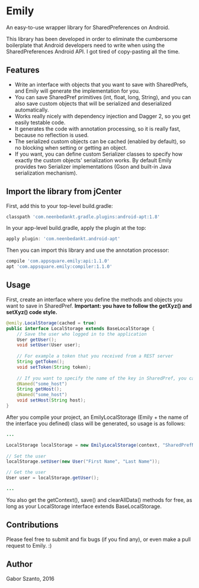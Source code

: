 # Emily
An easy-to-use wrapper library for SharedPreferences on Android.

This library has been developed in order to eliminate the cumbersome boilerplate that Android developers need to write when using the SharedPreferences Android API.
I got tired of copy-pasting all the time.

## Features
  - Write an interface with objects that you want to save with SharedPrefs, and Emily will generate the implementation for you.
  - You can save SharedPref primitives (int, float, long, String), and you can also save custom objects that will be serialized and deserialized automatically.
  - Works really nicely with dependency injection and Dagger 2, so you get easily testable code.
  - It generates the code with annotation processing, so it is really fast, because no reflection is used.
  - The serialized custom objects can be cached (enabled by default), so no blocking when setting or getting an object.
  - If you want, you can define custom Serializer classes to specify how exactly the custom objects' serialization works. By default Emily provides two Serializer implementations (Gson and built-in Java serialization mechanism).

## Import the library from jCenter
First, add this to your top-level build.gradle:
```gradle
classpath 'com.neenbedankt.gradle.plugins:android-apt:1.8'
```

In your app-level build.gradle, apply the plugin at the top:
```gradle
apply plugin: 'com.neenbedankt.android-apt'
```

Then you can import this library and use the annotation processor:
```gradle
compile 'com.appsquare.emily:api:1.1.0'
apt 'com.appsquare.emily:compiler:1.1.0'
```

## Usage

First, create an interface where you define the methods and objects you want to save in SharedPref. **Important: you have to follow the getXyz() and setXyz() code style.**
```java
@emily.LocalStorage(cached = true)
public interface LocalStorage extends BaseLocalStorage {
    // Save the user who logged in to the application
    User getUser();
    void setUser(User user);
    
    // For example a token that you received from a REST server
    String getToken();
    void setToken(String token);
    
    // If you want to specify the name of the key in SharedPref, you can do this:
    @Named("some_host")
    String getHost();
    @Named("some_host")
    void setHost(String host);    
}
```

After you compile your project, an EmilyLocalStorage (Emily + the name of the interface you defined) class will be generated, so usage is as follows:

```java
...

LocalStorage localStorage = new EmilyLocalStorage(context, "SharedPrefName", new GsonSerializer(gson));
        
// Set the user
localStorage.setUser(new User("First Name", "Last Name"));

// Get the user
User user = localStorage.getUser();

...
```

You also get the getContext(), save() and clearAllData() methods for free, as long as your LocalStorage interface extends BaseLocalStorage.

## Contributions
Please feel free to submit and fix bugs (if you find any), or even make a pull request to Emily. :)

## Author
Gabor Szanto, 2016

